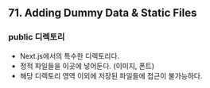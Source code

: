 ## 71. Adding Dummy Data & Static Files

### public 디렉토리

- Next.js에서의 특수한 디렉토리다.
- 정적 파일들을 이곳에 넣어둔다. (이미지, 폰트)
- 해당 디렉토리 영역 이외에 저장된 파일들에 접근이 불가능하다.
